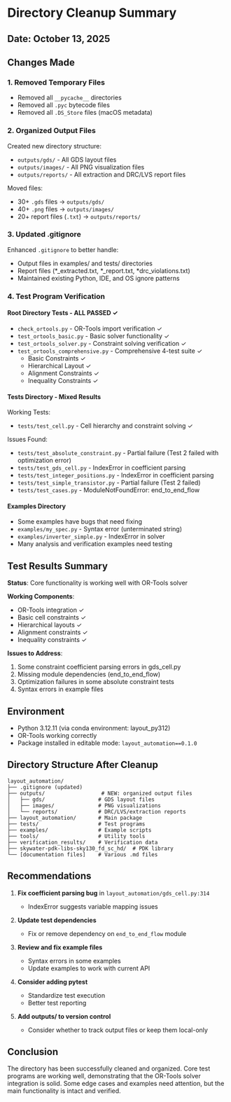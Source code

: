 # Directory Cleanup Summary

## Date: October 13, 2025

## Changes Made

### 1. Removed Temporary Files
- Removed all `__pycache__` directories
- Removed all `.pyc` bytecode files
- Removed all `.DS_Store` files (macOS metadata)

### 2. Organized Output Files
Created new directory structure:
- `outputs/gds/` - All GDS layout files
- `outputs/images/` - All PNG visualization files
- `outputs/reports/` - All extraction and DRC/LVS report files

Moved files:
- 30+ `.gds` files → `outputs/gds/`
- 40+ `.png` files → `outputs/images/`
- 20+ report files (`.txt`) → `outputs/reports/`

### 3. Updated .gitignore
Enhanced `.gitignore` to better handle:
- Output files in examples/ and tests/ directories
- Report files (*_extracted.txt, *_report.txt, *drc_violations.txt)
- Maintained existing Python, IDE, and OS ignore patterns

### 4. Test Program Verification

#### Root Directory Tests - ALL PASSED ✓
- `check_ortools.py` - OR-Tools import verification ✓
- `test_ortools_basic.py` - Basic solver functionality ✓
- `test_ortools_solver.py` - Constraint solving verification ✓
- `test_ortools_comprehensive.py` - Comprehensive 4-test suite ✓
  - Basic Constraints ✓
  - Hierarchical Layout ✓
  - Alignment Constraints ✓
  - Inequality Constraints ✓

#### Tests Directory - Mixed Results
Working Tests:
- `tests/test_cell.py` - Cell hierarchy and constraint solving ✓

Issues Found:
- `tests/test_absolute_constraint.py` - Partial failure (Test 2 failed with optimization error)
- `tests/test_gds_cell.py` - IndexError in coefficient parsing
- `tests/test_integer_positions.py` - IndexError in coefficient parsing
- `tests/test_simple_transistor.py` - Partial failure (Test 2 failed)
- `tests/test_cases.py` - ModuleNotFoundError: end_to_end_flow

#### Examples Directory
- Some examples have bugs that need fixing
- `examples/my_spec.py` - Syntax error (unterminated string)
- `examples/inverter_simple.py` - IndexError in solver
- Many analysis and verification examples need testing

## Test Results Summary

**Status**: Core functionality is working well with OR-Tools solver

**Working Components**:
- OR-Tools integration ✓
- Basic cell constraints ✓
- Hierarchical layouts ✓
- Alignment constraints ✓
- Inequality constraints ✓

**Issues to Address**:
1. Some constraint coefficient parsing errors in gds_cell.py
2. Missing module dependencies (end_to_end_flow)
3. Optimization failures in some absolute constraint tests
4. Syntax errors in example files

## Environment
- Python 3.12.11 (via conda environment: layout_py312)
- OR-Tools working correctly
- Package installed in editable mode: `layout_automation==0.1.0`

## Directory Structure After Cleanup

```
layout_automation/
├── .gitignore (updated)
├── outputs/                  # NEW: organized output files
│   ├── gds/                 # GDS layout files
│   ├── images/              # PNG visualizations
│   └── reports/             # DRC/LVS/extraction reports
├── layout_automation/       # Main package
├── tests/                   # Test programs
├── examples/                # Example scripts
├── tools/                   # Utility tools
├── verification_results/    # Verification data
├── skywater-pdk-libs-sky130_fd_sc_hd/  # PDK library
└── [documentation files]    # Various .md files

```

## Recommendations

1. **Fix coefficient parsing bug** in `layout_automation/gds_cell.py:314`
   - IndexError suggests variable mapping issues
   
2. **Update test dependencies**
   - Fix or remove dependency on `end_to_end_flow` module
   
3. **Review and fix example files**
   - Syntax errors in some examples
   - Update examples to work with current API

4. **Consider adding pytest**
   - Standardize test execution
   - Better test reporting

5. **Add outputs/ to version control**
   - Consider whether to track output files or keep them local-only

## Conclusion

The directory has been successfully cleaned and organized. Core test programs are working well, demonstrating that the OR-Tools solver integration is solid. Some edge cases and examples need attention, but the main functionality is intact and verified.
